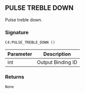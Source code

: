 ##  PULSE TREBLE DOWN

Pulse treble down.


### Signature

`C4:PULSE_TREBLE_DOWN ()`


| Parameter | Description |
| --- | --- |
| int | Output Binding ID |


### Returns

`None`